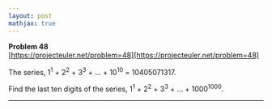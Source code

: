 ```yaml
---
layout: post
mathjax: true
---
```

**Problem 48**  
[https://projecteuler.net/problem=48](https://projecteuler.net/problem=48)


<p>The series, 1<sup>1</sup> + 2<sup>2</sup> + 3<sup>3</sup> + ... + 10<sup>10</sup> = 10405071317.</p>
<p>Find the last ten digits of the series, 1<sup>1</sup> + 2<sup>2</sup> + 3<sup>3</sup> + ... + 1000<sup>1000</sup>.</p>

---

